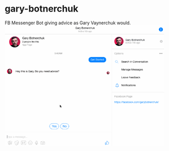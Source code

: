 # gary-botnerchuk
FB Messenger Bot giving advice as Gary Vaynerchuk would.
![Image](img/GaryBot.gif)
